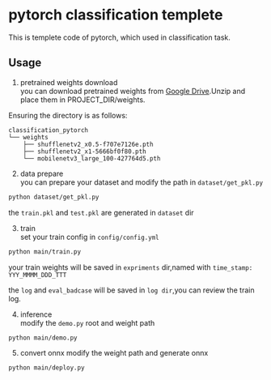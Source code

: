 # pytorch classification templete
This is templete code of pytorch, which used in classification task. 


## Usage
1. pretrained weights download  
you can download pretrained weights from [Google Drive](https://drive.google.com/drive/folders/1pRvMG4LvXsaoKHPEm0VulOz5mUTT_fDp?usp=drive_link).Unzip and place them in PROJECT_DIR/weights.

Ensuring the directory is as follows:
```text
classification_pytorch
└── weights
    ├── shufflenetv2_x0.5-f707e7126e.pth
    ├── shufflenetv2_x1-5666bf0f80.pth
    └── mobilenetv3_large_100-427764d5.pth
``` 

2. data prepare  
you can prepare your dataset and modify the path in `dataset/get_pkl.py`

```bash 
python dataset/get_pkl.py

```
the `train.pkl` and `test.pkl` are generated in `dataset` dir

3. train   
set your train config in `config/config.yml`

```bash 
python main/train.py
```

your train weights will be saved in `expriments` dir,named with `time_stamp: YYY_MMMM_DDD_TTT`

the `log` and `eval_badcase` will be saved in `log dir`,you can review the train log.

4. inference  
modify the `demo.py` root and weight path
```bash 
python main/demo.py
```

5. convert onnx
modify the weight path and generate onnx
```bash 
python main/deploy.py 
```
